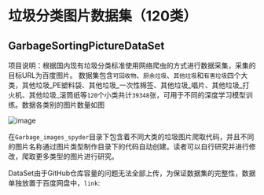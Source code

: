 # 垃圾分类图片数据集（120类）
## GarbageSortingPictureDataSet
项目说明：根据国内现有垃圾分类标准使用网络爬虫的方式进行数据采集，采集的目标URL为百度图片。
数据集包含`可回收物`、`厨余垃圾`、`其他垃圾`和`有害垃圾`四个大类，其他垃圾_PE塑料袋、其他垃圾_一次性棉签、其他垃圾_唱片、其他垃圾_打火机、其他垃圾_滚筒纸等`120`个小类共计`39348`张，可用于不同的深度学习模型训练。数据各类别的图片数量如图




![image](https://user-images.githubusercontent.com/131667281/234495204-97142548-b47f-4027-84d2-ade5be62bafa.png)


在`Garbage_images_spyder`目录下包含着不同大类的垃圾图片爬取代码，并且不同的图片名称通过图片类型制作目录下的代码自动创建。读者可以自行研究并进行修改，爬取更多类型的图片进行研究。

DataSet由于GitHub仓库容量的问题无法全部上传，为保证数据集的完整性，数据单独放置于百度网盘中，`link`:

